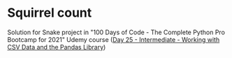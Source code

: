 # Squirrel count
Solution for Snake project in "100 Days of Code - The Complete Python Pro Bootcamp for 2021" Udemy course
([Day 25 - Intermediate - Working with CSV Data and the Pandas Library](https://www.udemy.com/course/100-days-of-code/learn/lecture/20629282?start=435#overview))